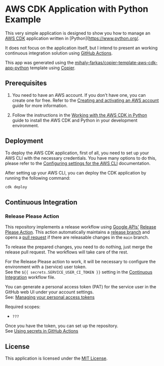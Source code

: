 # AWS CDK Application with Python Example

This very simple application is designed to show you how to manage an [AWS CDK](https://aws.amazon.com/cdk/)
application written in [Python](https://www.python.org/.

It does not focus on the application itself, but I intend to present an working continuous integration solution using
[GitHub Actions](https://github.com/features/actions).

This app was generated using the
[mihaly-farkas/copier-template-aws-cdk-app-python](https://github.com/mihaly-farkas/copier-template-aws-cdk-app-python)
template using [Copier](https://copier.readthedocs.io/en/stable/).

## Prerequisites

1. You need to have an AWS account. If you don't have one, you can create one for free. Refer to the
   [Creating and activating an AWS account](https://aws.amazon.com/premiumsupport/knowledge-center/create-and-activate-aws-account/)
   guide for more information.

2. Follow the instructions in the
   [Working with the AWS CDK in Python](https://docs.aws.amazon.com/cdk/v2/guide/work-with-cdk-python.html) guide to
   install the AWS CDK and Python in your development environment.

## Deployment

To deploy the AWS CDK application, first of all, you need to set up your AWS CLI with the necessary credentials.
You have many options to do this, please refer to the
[Configuring settings for the AWS CLI](https://docs.aws.amazon.com/cli/latest/userguide/cli-chap-configure.html)
documentation.

After setting up your AWS CLI, you can deploy the CDK application by running the following command:

```bash
cdk deploy
```

## Continuous Integration

### Release Please Action

This repository implements a release workflow using [Google APIs'](https://github.com/googleapis)
[Release Please Action](https://github.com/googleapis/release-please-action). This action automatically maintains a
[release branch](https://github.com/mihaly-farkas/aws-cdk-app-python-example/tree/release-please--branches--main)
and opens a [pull request](https://github.com/mihaly-farkas/aws-cdk-app-python-example/pulls) if there are releasable
changes in the `main` branch.

To release the prepared changes, you need to do nothing, just merge the release pull request. The workflows will
take care of the rest.

For the Release Please action to work, it will be necessary to configure the environment with a (service) user
token.<br>
See the `${{ secrets.SERVICE_USER_CI_TOKEN }}` setting in the
[Continuous Integration](.github/workflows/continuous-integration.yaml) workflow file.

You can generate a personal access token (PAT) for the service user in the GitHub web UI under your account
settings.<br>
See: [Managing your personal access tokens](https://docs.github.com/en/authentication/keeping-your-account-and-data-secure/managing-your-personal-access-tokens)

Required scopes:

* `???`

Once you have the token, you can set up the repository. <br>
See [Using secrets in GitHub Actions](https://docs.github.com/en/actions/security-for-github-actions/security-guides/using-secrets-in-github-actions#creating-secrets-for-a-repository)

## License <a name="License"></a>

This application is licensed under the [MIT License](LICENSE).
